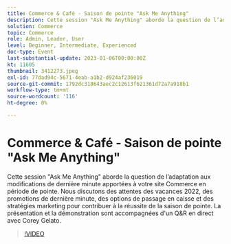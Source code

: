 ```yaml
---
title: Commerce & Café - Saison de pointe "Ask Me Anything"
description: Cette session "Ask Me Anything" aborde la question de l’adaptation aux modifications de dernière minute apportées à votre site Commerce en période de pointe. Nous discutons des attentes des vacances 2022, des promotions de dernière minute, des options de passage en caisse et des stratégies marketing pour contribuer à la réussite de la saison de pointe. La présentation et la démonstration sont accompagnées d'un Q&R en direct avec Corey Gelato.
solution: Commerce
topic: Commerce
role: Admin, Leader, User
level: Beginner, Intermediate, Experienced
doc-type: Event
last-substantial-update: 2023-01-06T00:00:00Z
kt: 11605
thumbnail: 3412273.jpeg
exl-id: 77dad94c-5671-4eab-a1b2-d924af236019
source-git-commit: 1792dc318643aec2c12613f621361d72a7a918b1
workflow-type: tm+mt
source-wordcount: '116'
ht-degree: 0%

---
```


# Commerce &amp; Café - Saison de pointe &quot;Ask Me Anything&quot;

Cette session &quot;Ask Me Anything&quot; aborde la question de l’adaptation aux modifications de dernière minute apportées à votre site Commerce en période de pointe. Nous discutons des attentes des vacances 2022, des promotions de dernière minute, des options de passage en caisse et des stratégies marketing pour contribuer à la réussite de la saison de pointe. La présentation et la démonstration sont accompagnées d&#39;un Q&amp;R en direct avec Corey Gelato.

>[!VIDEO](https://video.tv.adobe.com/v/3412273/?quality=12&learn=on)
